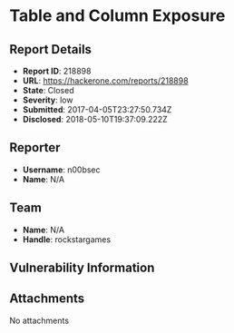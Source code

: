 # Table and Column Exposure

## Report Details
- **Report ID**: 218898
- **URL**: https://hackerone.com/reports/218898
- **State**: Closed
- **Severity**: low
- **Submitted**: 2017-04-05T23:27:50.734Z
- **Disclosed**: 2018-05-10T19:37:09.222Z

## Reporter
- **Username**: n00bsec
- **Name**: N/A

## Team
- **Name**: N/A
- **Handle**: rockstargames

## Vulnerability Information


## Attachments
No attachments
